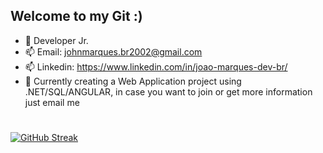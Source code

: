 ## Welcome to my Git :)
 <div>
 
 - 🌱 Developer Jr. 
- 📫 Email: johnmarques.br2002@gmail.com
- 📫 Linkedin: https://www.linkedin.com/in/joao-marques-dev-br/
- 🚀 Currently creating a Web Application project using .NET/SQL/ANGULAR, in case you want to join or get more information just email me
 
 ##
 
   #
[![GitHub Streak](https://streak-stats.demolab.com?user=JoaoMarquesBR&theme=blueberry-duo&hide_border=true&card_width=780&background=45%2C101939%2C1B1A2058&ring=69EBD0E8&currStreakNum=FFFFFF&dates=FFFFFFA5)](https://git.io/streak-stats)
